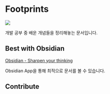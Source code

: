 # Footprints

![](https://i.imgur.com/t7LLzCs.png)

개발 공부 중 배운 개념들을 정리해놓는 문서입니다.

## Best with Obsidian
[Obsidian - Sharpen your thinking](https://obsidian.md/)

Obsidian App을 통해 최적으로 문서를 볼 수 있습니다.

## Contribute


